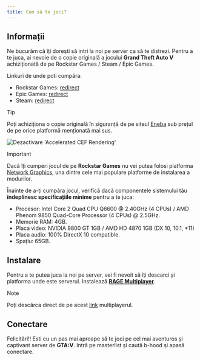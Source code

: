 ```yaml
---
title: Cum să te joci?
---
```


## Informații
Ne bucurăm că îți dorești să intri la noi pe server ca să te distrezi. Pentru a te juca, ai nevoie de o copie originală a jocului **Grand Theft Auto V** achiziționată de pe Rockstar Games / Steam / Epic Games.

Linkuri de unde poti cumpăra:
- Rockstar Games: [redirect](https://store.steampowered.com/agecheck/app/271590/)
- Epic Games: [redirect](https://store.epicgames.com/en-US/p/grand-theft-auto-v)
- Steam: [redirect](https://store.steampowered.com/agecheck/app/271590/)

> [!TIP]
> Poți achiziționa o copie originală în siguranță de pe siteul [Eneba](https://www.eneba.com/) sub prețul de pe orice platformă menționată mai sus.

![Dezactivare 'Accelerated CEF Rendering']([https://i.imgur.com/2daYsNU.gif "Dezactivare 'Accelerated CEF Rendering'")

> [!IMPORTANT]
> Dacă îți cumperi jocul de pe **Rockstar Games** nu vei putea folosi platforma [Network Graphics](https://vrp.network/graphics/en), una dintre cele mai populare platforme de instalarea a modurilor.

Înainte de a-ți cumpăra jocul, verifică dacă componentele sistemului tău **îndeplinesc specificațiile minime** pentru a te juca:

- Procesor: Intel Core 2 Quad CPU Q6600 @ 2.40GHz (4 CPUs) / AMD Phenom 9850 Quad-Core Processor (4 CPUs) @ 2.5GHz.
- Memorie RAM: 4GB.
- Placa video: NVIDIA 9800 GT 1GB / AMD HD 4870 1GB (DX 10, 10.1, *11)
- Placa audio: 100% DirectX 10 compatible.
- Spațiu: 65GB.

## Instalare
Pentru a te putea juca la noi pe server, vei fi nevoit să îți descarci și platforma unde este serverul. Instalează **[RAGE Multiplayer](https://rage.mp/)**.

> [!NOTE]
> Poți descărca direct de pe acest [link](https://cdn.rgsvc.io/public/files/RAGEMultiplayer_Setup.exe) multiplayerul.

## Conectare
Felicitări!! Esti cu un pas mai aproape să te joci pe cel mai aventuros și captivant server de **GTA:V**. Intră pe masterlist și caută b-hood și apasă conectare.
